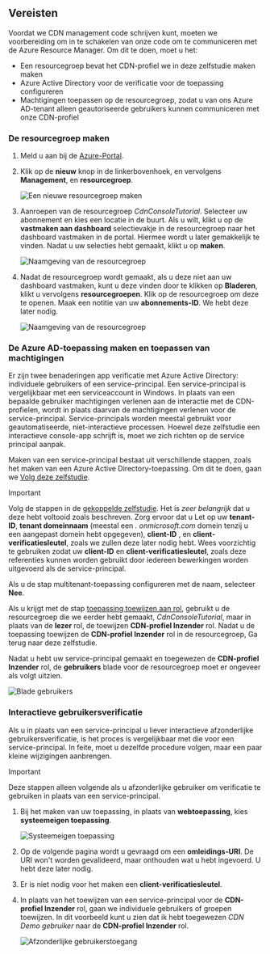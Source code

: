 ## <a name="prerequisites"></a>Vereisten
Voordat we CDN management code schrijven kunt, moeten we voorbereiding om in te schakelen van onze code om te communiceren met de Azure Resource Manager.  Om dit te doen, moet u het:

* Een resourcegroep bevat het CDN-profiel we in deze zelfstudie maken maken
* Azure Active Directory voor de verificatie voor de toepassing configureren
* Machtigingen toepassen op de resourcegroep, zodat u van ons Azure AD-tenant alleen geautoriseerde gebruikers kunnen communiceren met onze CDN-profiel

### <a name="creating-the-resource-group"></a>De resourcegroep maken
1. Meld u aan bij de [Azure-Portal](https://portal.azure.com).
2. Klik op de **nieuw** knop in de linkerbovenhoek, en vervolgens **Management**, en **resourcegroep**.

    ![Een nieuwe resourcegroep maken](./media/cdn-app-dev-prep/cdn-new-rg-1-include.png)
3. Aanroepen van de resourcegroep *CdnConsoleTutorial*.  Selecteer uw abonnement en kies een locatie in de buurt.  Als u wilt, klikt u op de **vastmaken aan dashboard** selectievakje in de resourcegroep naar het dashboard vastmaken in de portal.  Hiermee wordt u later gemakkelijk te vinden.  Nadat u uw selecties hebt gemaakt, klikt u op **maken**.

    ![Naamgeving van de resourcegroep](./media/cdn-app-dev-prep/cdn-new-rg-2-include.png)
4. Nadat de resourcegroep wordt gemaakt, als u deze niet aan uw dashboard vastmaken, kunt u deze vinden door te klikken op **Bladeren**, klikt u vervolgens **resourcegroepen**.  Klik op de resourcegroep om deze te openen.  Maak een notitie van uw **abonnements-ID**.  We hebt deze later nodig.

    ![Naamgeving van de resourcegroep](./media/cdn-app-dev-prep/cdn-subscription-id-include.png)

### <a name="creating-the-azure-ad-application-and-applying-permissions"></a>De Azure AD-toepassing maken en toepassen van machtigingen
Er zijn twee benaderingen app verificatie met Azure Active Directory: individuele gebruikers of een service-principal. Een service-principal is vergelijkbaar met een serviceaccount in Windows.  In plaats van een bepaalde gebruiker machtigingen verlenen aan de interactie met de CDN-profielen, wordt in plaats daarvan de machtigingen verlenen voor de service-principal.  Service-principals worden meestal gebruikt voor geautomatiseerde, niet-interactieve processen.  Hoewel deze zelfstudie een interactieve console-app schrijft is, moet we zich richten op de service principal aanpak.

Maken van een service-principal bestaat uit verschillende stappen, zoals het maken van een Azure Active Directory-toepassing.  Om dit te doen, gaan we [Volg deze zelfstudie](../articles/resource-group-create-service-principal-portal.md).

> [!IMPORTANT]
> Volg de stappen in de [gekoppelde zelfstudie](../articles/resource-group-create-service-principal-portal.md).  Het is *zeer belangrijk* dat u deze hebt voltooid zoals beschreven.  Zorg ervoor dat u Let op uw **tenant-ID**, **tenant domeinnaam** (meestal een *. onmicrosoft.com* domein tenzij u een aangepast domein hebt opgegeven), **client-ID** , en **client-verificatiesleutel**, zoals we zullen deze later nodig hebt.  Wees voorzichtig te gebruiken zodat uw **client-ID** en **client-verificatiesleutel**, zoals deze referenties kunnen worden gebruikt door iedereen bewerkingen worden uitgevoerd als de service-principal.
>
> Als u de stap multitenant-toepassing configureren met de naam, selecteer **Nee**.
>
> Als u krijgt met de stap [toepassing toewijzen aan rol](../articles/azure-resource-manager/resource-group-create-service-principal-portal.md#assign-application-to-role), gebruikt u de resourcegroep die we eerder hebt gemaakt, *CdnConsoleTutorial*, maar in plaats van de **lezer** rol, de toewijzen **CDN-profiel Inzender** rol.  Nadat u de toepassing toewijzen de **CDN-profiel Inzender** rol in de resourcegroep, Ga terug naar deze zelfstudie. 
>
>

Nadat u hebt uw service-principal gemaakt en toegewezen de **CDN-profiel Inzender** rol, de **gebruikers** blade voor de resourcegroep moet er ongeveer als volgt uitzien.

![Blade gebruikers](./media/cdn-app-dev-prep/cdn-service-principal-include.png)

### <a name="interactive-user-authentication"></a>Interactieve gebruikersverificatie
Als u in plaats van een service-principal u liever interactieve afzonderlijke gebruikersverificatie, is het proces is vergelijkbaar met die voor een service-principal.  In feite, moet u dezelfde procedure volgen, maar een paar kleine wijzigingen aanbrengen.

> [!IMPORTANT]
> Deze stappen alleen volgende als u afzonderlijke gebruiker om verificatie te gebruiken in plaats van een service-principal.
>
>

1. Bij het maken van uw toepassing, in plaats van **webtoepassing**, kies **systeemeigen toepassing**.

    ![Systeemeigen toepassing](./media/cdn-app-dev-prep/cdn-native-application-include.png)
2. Op de volgende pagina wordt u gevraagd om een **omleidings-URI**.  De URI won't worden gevalideerd, maar onthouden wat u hebt ingevoerd.  U hebt deze later nodig.
3. Er is niet nodig voor het maken een **client-verificatiesleutel**.
4. In plaats van het toewijzen van een service-principal voor de **CDN-profiel Inzender** rol, gaan we individuele gebruikers of groepen toewijzen.  In dit voorbeeld kunt u zien dat ik hebt toegewezen *CDN Demo gebruiker* naar de **CDN-profiel Inzender** rol.  

    ![Afzonderlijke gebruikerstoegang](./media/cdn-app-dev-prep/cdn-aad-user-include.png)
